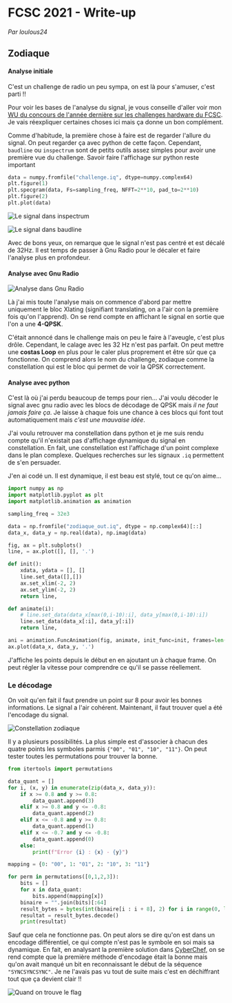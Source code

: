 # **FCSC 2021 - Write-up**

*Par loulous24*

## **Zodiaque**

#### **Analyse initiale**

C'est un challenge de radio un peu sympa, on est là pour s'amuser, c'est parti !!

Pour voir les bases de l'analyse du signal, je vous conseille d'aller voir mon [WU du concours de l'année dernière sur les challenges hardware du FCSC](https://github.com/loulous24/FCSC/FCSC2020/WU_hardware.md). Je vais réexpliquer certaines choses ici mais ça donne un bon complément.

Comme d'habitude, la première chose à faire est de regarder l'allure du signal. On peut regarder ça avec python de cette façon. Cependant, `baudline` ou `inspectrum` sont de petits outils assez simples pour avoir une première vue du challenge. Savoir faire l'affichage sur python reste important

```python
data = numpy.fromfile("challenge.iq", dtype=numpy.complex64)
plt.figure(1)
plt.specgram(data, Fs=sampling_freq, NFFT=2**10, pad_to=2**10)
plt.figure(2)
plt.plot(data)
```

![Le signal dans inspectrum](images/signal_inspectrum.png)

![Le signal dans baudline](images/baudline_zodiaque.png)

Avec de bons yeux, on remarque que le signal n'est pas centré et est décalé de 32Hz. Il est temps de passer à Gnu Radio pour le décaler et faire l'analyse plus en profondeur.

#### **Analyse avec Gnu Radio**

![Analyse dans Gnu Radio](images/gnu_radio_zodiaque.png)

Là j'ai mis toute l'analyse mais on commence d'abord par mettre uniquement le bloc Xlating (signifiant translating, on a l'air con la première fois qu'on l'apprend). On se rend compte en affichant le signal en sortie que l'on a une **4-QPSK**.

C'était annoncé dans le challenge mais on peu le faire à l'aveugle, c'est plus drôle. Cependant, le calage avec les 32 Hz n'est pas parfait. On peut mettre une **costas Loop** en plus pour le caler plus proprement et être sûr que ça fonctionne. On comprend alors le nom du challenge, zodiaque comme la constellation qui est le bloc qui permet de voir la QPSK correctement.

#### **Analyse avec python**

C'est là où j'ai perdu beaucoup de temps pour rien... J'ai voulu décoder le signal avec gnu radio avec les blocs de décodage de QPSK mais *il ne faut jamais faire ça*. Je laisse à chaque fois une chance à ces blocs qui font tout automatiquement mais *c'est une mauvaise idée*.

J'ai voulu retrouver ma constellation dans python et je me suis rendu compte qu'il n'existait pas d'affichage dynamique du signal en constellation. En fait, une constellation est l'affichage d'un point complexe dans le plan complexe. Quelques recherches sur les signaux `.iq` permettent de s'en persuader.

J'en ai codé un. Il est dynamique, il est beau est stylé, tout ce qu'on aime...

```python
import numpy as np
import matplotlib.pyplot as plt
import matplotlib.animation as animation

sampling_freq = 32e3

data = np.fromfile("zodiaque_out.iq", dtype = np.complex64)[::]
data_x, data_y = np.real(data), np.imag(data)

fig, ax = plt.subplots()
line, = ax.plot([], [], '.')

def init():
    xdata, ydata = [], []
    line.set_data([],[])
    ax.set_xlim(-2, 2)
    ax.set_ylim(-2, 2)
    return line,

def animate(i):
    # line.set_data(data_x[max(0,i-10):i], data_y[max(0,i-10):i])
    line.set_data(data_x[:i], data_y[:i])
    return line,

ani = animation.FuncAnimation(fig, animate, init_func=init, frames=len(data), blit=True, interval=2, repeat=False)
ax.plot(data_x, data_y, '.')
```

J'affiche les points depuis le début en en ajoutant un à chaque frame. On peut régler la vitesse pour comprendre ce qu'il se passe réellement.

### **Le décodage**

On voit qu'en fait il faut prendre un point sur 8 pour avoir les bonnes informations. Le signal a l'air cohérent. Maintenant, il faut trouver quel a été l'encodage du signal.

![Constellation zodiaque](images/constellation_zodiaque.png)

Il y a plusieurs possibilités. La plus simple est d'associer à chacun des quatre points les symboles parmis `{"00", "01", "10", "11"}`. On peut tester toutes les permutations pour trouver la bonne.

```python
from itertools import permutations

data_quant = []
for i, (x, y) in enumerate(zip(data_x, data_y)):
    if x >= 0.8 and y >= 0.8:
        data_quant.append(3)
    elif x >= 0.8 and y <= -0.8:
        data_quant.append(2)
    elif x <= -0.8 and y >= 0.8:
        data_quant.append(1)
    elif x <= -0.7 and y <= -0.8:
        data_quant.append(0)
    else:
        print(f"Error {i} : {x} - {y}")

mapping = {0: "00", 1: "01", 2: "10", 3: "11"}

for perm in permutations([0,1,2,3]):
    bits = []
    for x in data_quant:
        bits.append(mapping[x])
    binaire = "".join(bits)[:64]
    result_bytes = bytes(int(binaire[i : i + 8], 2) for i in range(0, len(binaire), 8))
    resultat = result_bytes.decode()
    print(resultat)
```

Sauf que cela ne fonctionne pas. On peut alors se dire qu'on est dans un encodage différentiel, ce qui compte n'est pas le symbole en soi mais sa dynamique. En fait, en analysant la première solution dans [CyberChef](https://gchq.github.io/CyberChef/), on se rend compte que la première méthode d'encodage était la bonne mais qu'on avait manqué un bit en reconnaissant le début de la séquence `"SYNCSYNCSYNC"`. Je ne l'avais pas vu tout de suite mais c'est en déchiffrant tout que ça devient clair !!

![Quand on trouve le flag](images/old_woman.png)
